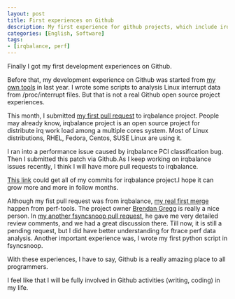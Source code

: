 ```yaml
---
layout: post
title: First experiences on Github
description: My first experience for github projects, which include irqbalance and perf-tools projects.
categories: [English, Software]
tags:
- [irqbalance, perf]
---
```


Finally I got my first development experiences on Github.

Before that, my development experience on Github was started from [my own tools](https://github.com/yangoliver/mytools/commits?author=yangoliver) in last year. I wrote some scripts to analysis Linux interrupt data from /proc/interrupt files.  But that is not a real Github open source project experiences.

This month, I submitted [my first pull request](https://github.com/Irqbalance/irqbalance/pull/14) to irqbalance project. People may already know, irqbalance project is an open source project for distribute irq work load among a multiple cores system. Most of Linux distributions, RHEL, Fedora, Centos, SUSE Linux are using it.

I ran into a performance issue caused by irqbalance PCI classification bug. Then I submitted this patch via Github.As I keep working on irqbalance issues recently, I think I will have more pull requests to irqbalance. 

[This link](https://github.com/Irqbalance/irqbalance/commits?author=yangoliver) could get all of my commits for irqbalance project.I hope it can grow more and more in follow months.

Although my fist pull request was from irqbalance, [my real first merge](https://github.com/brendangregg/perf-tools/pull/17) happen from perf-tools. The project owner [Brendan Gregg](http://www.brendangregg.com) is really a nice person. In [my another fsyncsnoop pull request](https://github.com/brendangregg/perf-tools/pull/18), he gave me very detailed review comments, and we had a great discussion there. Till now, it is still a pending request, but I did have better understanding for ftrace perf data analysis. Another important experience was, I wrote my first python script in fsyncsnoop. 

With these experiences, I have to say, Github is a really amazing place to all programmers. 

I feel like that I will be fully involved in Github activities (writing, coding) in my life.
